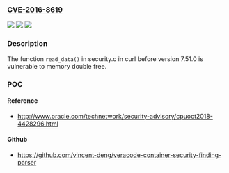 ### [CVE-2016-8619](https://cve.mitre.org/cgi-bin/cvename.cgi?name=CVE-2016-8619)
![](https://img.shields.io/static/v1?label=Product&message=curl&color=blue)
![](https://img.shields.io/static/v1?label=Version&message=n%2Fa&color=blue)
![](https://img.shields.io/static/v1?label=Vulnerability&message=CWE-416&color=brighgreen)

### Description

The function `read_data()` in security.c in curl before version 7.51.0 is vulnerable to memory double free.

### POC

#### Reference
- http://www.oracle.com/technetwork/security-advisory/cpuoct2018-4428296.html

#### Github
- https://github.com/vincent-deng/veracode-container-security-finding-parser

